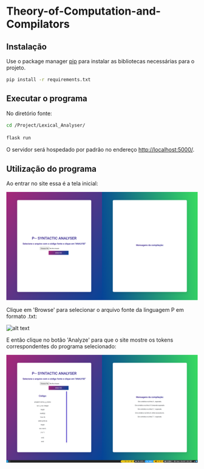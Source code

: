 # Theory-of-Computation-and-Compilators

## Instalação
Use o package manager [pip](https://pip.pypa.io/en/stable/) para instalar as bibliotecas necessárias para o projeto.

```bash
pip install -r requirements.txt
```
## Executar o programa 
No diretório fonte:

```bash
cd /Project/Lexical_Analyser/

flask run
```

O servidor será hospedado por padrão no endereço [http://localhost:5000/](http://localhost:5000/).

## Utilização do programa

Ao entrar no site essa é a tela inicial:

![alt text](https://github.com/holondo/Theory-of-Computation-and-Compilators/blob/holandarush/Imagens/sintatico_1.png)


Clique em 'Browse' para selecionar o arquivo fonte da linguagem P em formato .txt:

![alt text](https://github.com/holondo/Theory-of-Computation-and-Compilators/blob/holandarush/Imagens/selecionando.png)


E então clique no botão 'Analyze' para que o site mostre os tokens correspondentes do programa selecionado:

![alt text](https://github.com/holondo/Theory-of-Computation-and-Compilators/blob/holandarush/Imagens/sintatico_2.png)

